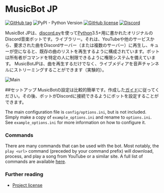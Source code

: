 # MusicBot JP

[![GitHub tag](https://img.shields.io/github/tag/kosugikun/MusicBot.svg?style=flat-square)](https://github.com/kosugikun/MusicBot/releases/latest)
![PyPI - Python Version](https://img.shields.io/pypi/kosugikun/MusicBot.svg?style=flat-square)
[![GitHub license](https://img.shields.io/github/license/kosugikun/MusicBot.svg?style=flat-square)](https://github.com/kosugikun/MusicBot/blob/master/LICENSE)
[![Discord](https://img.shields.io/discord/414411462207995904.svg?style=flat-square)](https://discord.gg/DuN7jvh)

MusicBot JPは、[discord.py](https://github.com/Rapptz/discord)を使って[Python](https://www.python.org "Python homepage")3.5+用に書かれたオリジナルのDiscord音楽ボットです。ライブラリー。それは、YouTubeや他のサービスから、要求された曲をDiscordサーバー（または複数のサーバー）に再生し、キューが空になると、既存の曲のリストを再生するように構成されています。ボットは所有者がコマンドを特定の人に制限できるように権限システムを備えています。 MusicBotJPは、曲を再生するだけでなく、ライブメディアを音声チャンネルにストリーミングすることができます（実験的）。

![Main](https://i.imgur.com/EZljY52.png)

##セットアップ
MusicBotの設定は比較的簡単です。作成した[ガイド](https://github.com/Just-Some-Bots/MusicBot/wiki)に従ってください。その後、ボットがDiscordに接続できるようにボットを設定することができます。

The main configuration file is `config/options.ini`, but is not included. Simply make a copy of `example_options.ini` and rename to `options.ini`. See `example_options.ini` for more information on how to configure it.

### Commands

There are many commands that can be used with the bot. Most notably, the `play <url>` command (preceded by your command prefix) will download, process, and play a song from YouTube or a similar site. A full list of commands are available [here](https://github.com/Just-Some-Bots/MusicBot/wiki/Commands "Commands").

### Further reading

* [Project license](LICENSE)

